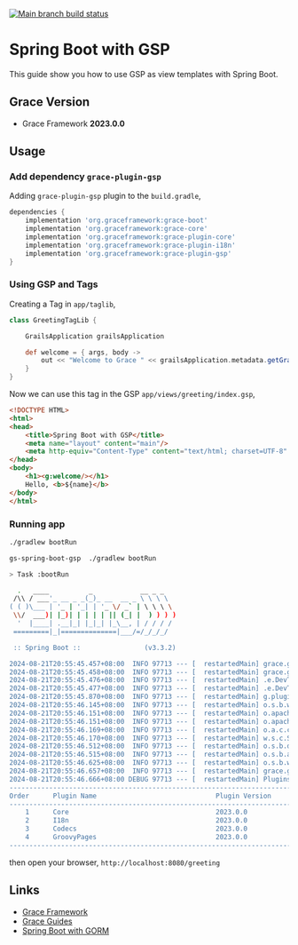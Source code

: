 [![Main branch build status](https://github.com/grace-guides/gs-spring-boot-gorm/workflows/Grace%20CI/badge.svg?style=flat)](https://github.com/grace-guides/gs-spring-boot-gorm/actions?query=workflow%3A%Grace+CI%22)

# Spring Boot with GSP

This guide show you how to use GSP as view templates with Spring Boot.

## Grace Version

- Grace Framework **2023.0.0**

## Usage

### Add dependency `grace-plugin-gsp`

Adding `grace-plugin-gsp` plugin to the `build.gradle`,

```gradle
dependencies {
	implementation 'org.graceframework:grace-boot'
	implementation 'org.graceframework:grace-core'
	implementation 'org.graceframework:grace-plugin-core'
	implementation 'org.graceframework:grace-plugin-i18n'
	implementation 'org.graceframework:grace-plugin-gsp'
}
```

### Using GSP and Tags

Creating a Tag in `app/taglib`,

```groovy
class GreetingTagLib {

    GrailsApplication grailsApplication

    def welcome = { args, body ->
        out << "Welcome to Grace " << grailsApplication.metadata.getGrailsVersion()
    }
}
```

Now we can use this tag in the GSP `app/views/greeting/index.gsp`,

```html
<!DOCTYPE HTML>
<html>
<head>
    <title>Spring Boot with GSP</title>
    <meta name="layout" content="main"/>
    <meta http-equiv="Content-Type" content="text/html; charset=UTF-8" />
</head>
<body>
    <h1><g:welcome/></h1>
    Hello, <b>${name}</b>
</body>
</html>
```

### Running app

```bash
./gradlew bootRun
```

```bash
gs-spring-boot-gsp  ./gradlew bootRun

> Task :bootRun

  .   ____          _            __ _ _
 /\\ / ___'_ __ _ _(_)_ __  __ _ \ \ \ \
( ( )\___ | '_ | '_| | '_ \/ _` | \ \ \ \
 \\/  ___)| |_)| | | | | || (_| |  ) ) ) )
  '  |____| .__|_| |_|_| |_\__, | / / / /
 =========|_|==============|___/=/_/_/_/

 :: Spring Boot ::                (v3.3.2)

2024-08-21T20:55:45.457+08:00  INFO 97713 --- [  restartedMain] grace.guides.GraceBootApplication        : Starting GraceBootApplication using Java 17.0.12 with PID 97713 (/Users/rain/Development/github/grace/grace-guides/gs-spring-boot-gsp/build/classes/groovy/main started by rain in /Users/rain/Development/github/grace/grace-guides/gs-spring-boot-gsp)
2024-08-21T20:55:45.458+08:00  INFO 97713 --- [  restartedMain] grace.guides.GraceBootApplication        : No active profile set, falling back to 1 default profile: "default"
2024-08-21T20:55:45.476+08:00  INFO 97713 --- [  restartedMain] .e.DevToolsPropertyDefaultsPostProcessor : Devtools property defaults active! Set 'spring.devtools.add-properties' to 'false' to disable
2024-08-21T20:55:45.477+08:00  INFO 97713 --- [  restartedMain] .e.DevToolsPropertyDefaultsPostProcessor : For additional web related logging consider setting the 'logging.level.web' property to 'DEBUG'
2024-08-21T20:55:45.870+08:00  INFO 97713 --- [  restartedMain] g.plugins.DefaultGrailsPluginManager     : Total 4 plugins loaded successfully, take in 48 ms
2024-08-21T20:55:46.145+08:00  INFO 97713 --- [  restartedMain] o.s.b.w.embedded.tomcat.TomcatWebServer  : Tomcat initialized with port 8080 (http)
2024-08-21T20:55:46.151+08:00  INFO 97713 --- [  restartedMain] o.apache.catalina.core.StandardService   : Starting service [Tomcat]
2024-08-21T20:55:46.151+08:00  INFO 97713 --- [  restartedMain] o.apache.catalina.core.StandardEngine    : Starting Servlet engine: [Apache Tomcat/10.1.28]
2024-08-21T20:55:46.169+08:00  INFO 97713 --- [  restartedMain] o.a.c.c.C.[Tomcat].[localhost].[/]       : Initializing Spring embedded WebApplicationContext
2024-08-21T20:55:46.170+08:00  INFO 97713 --- [  restartedMain] w.s.c.ServletWebServerApplicationContext : Root WebApplicationContext: initialization completed in 692 ms
2024-08-21T20:55:46.512+08:00  INFO 97713 --- [  restartedMain] o.s.b.d.a.OptionalLiveReloadServer       : LiveReload server is running on port 35729
2024-08-21T20:55:46.515+08:00  INFO 97713 --- [  restartedMain] o.s.b.a.e.web.EndpointLinksResolver      : Exposing 15 endpoints beneath base path '/actuator'
2024-08-21T20:55:46.625+08:00  INFO 97713 --- [  restartedMain] o.s.b.w.embedded.tomcat.TomcatWebServer  : Tomcat started on port 8080 (http) with context path '/'
2024-08-21T20:55:46.657+08:00  INFO 97713 --- [  restartedMain] grace.guides.GraceBootApplication        : Started GraceBootApplication in 1.328 seconds (process running for 1.64)
2024-08-21T20:55:46.666+08:00 DEBUG 97713 --- [  restartedMain] PluginsInfoApplicationContextInitializer :
----------------------------------------------------------------------------------------------
Order      Plugin Name                              Plugin Version                     Enabled
----------------------------------------------------------------------------------------------
    1      Core                                     2023.0.0                                 Y
    2      I18n                                     2023.0.0                                 Y
    3      Codecs                                   2023.0.0                                 Y
    4      GroovyPages                              2023.0.0                                 Y
----------------------------------------------------------------------------------------------
```

then open your browser, `http://localhost:8080/greeting`

## Links

- [Grace Framework](https://github.com/graceframework/grace-framework)
- [Grace Guides](https://github.com/grace-guides)
- [Spring Boot with GORM](https://github.com/grace-guides/gs-spring-boot-gorm)

